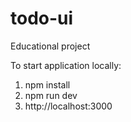 # todo-ui
Educational project

To start application locally:

1. npm install
2. npm run dev
3. http://localhost:3000